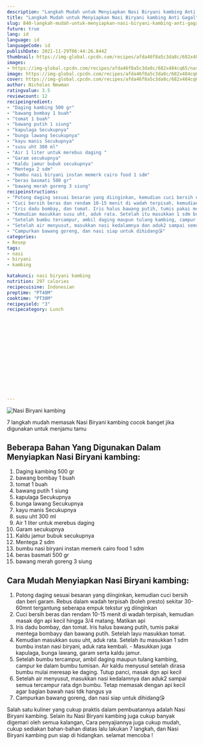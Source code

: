 ```yaml
---
description: "Langkah Mudah untuk Menyiapkan Nasi Biryani kambing Anti Gagal"
title: "Langkah Mudah untuk Menyiapkan Nasi Biryani kambing Anti Gagal"
slug: 840-langkah-mudah-untuk-menyiapkan-nasi-biryani-kambing-anti-gagal
future: true
lang: id
language: id
languageCode: id
publishDate: 2021-11-29T06:44:26.844Z 
thumbnail: https://img-global.cpcdn.com/recipes/afda46f8a5c3da8c/682x484cq65/nasi-biryani-kambing-foto-resep-utama.webp
images:
- https://img-global.cpcdn.com/recipes/afda46f8a5c3da8c/682x484cq65/nasi-biryani-kambing-foto-resep-utama.webp
image: https://img-global.cpcdn.com/recipes/afda46f8a5c3da8c/682x484cq65/nasi-biryani-kambing-foto-resep-utama.webp
cover: https://img-global.cpcdn.com/recipes/afda46f8a5c3da8c/682x484cq65/nasi-biryani-kambing-foto-resep-utama.webp
author: Nicholas Newman
ratingvalue: 3.5
reviewcount: 12
recipeingredient:
- "Daging kambing 500 gr"
- "bawang bombay 1 buah"
- "tomat 1 buah"
- "bawang putih 1 siung"
- "kapulaga Secukupnya"
- "bunga lawang Secukupnya"
- "kayu manis Secukupnya"
- "susu uht 300 ml"
- "Air 1 liter untuk merebus daging "
- "Garam secukupnya"
- "Kaldu jamur bubuk secukupnya"
- "Mentega 2 sdm"
- "bumbu nasi biryani instan memerk cairo food 1 sdm"
- "beras basmati 500 gr"
- "bawang merah goreng 3 siung"
recipeinstructions:
- "Potong daging sesuai besaran yang diinginkan, kemudian cuci bersih dan beri garam. Rebus dalam wadah terpisah (boleh presto) sekitar 30-60mnt tergantung seberapa empuk tekstur yg diinginkan"
- "Cuci bersih beras dan rendam 10-15 menit di wadah terpisah, kemudian masak dgn api kecil hingga 3/4 matang. Matikan api"
- "Iris dadu bombay, dan tomat. Iris halus bawang putih, tumis pakai mentega bombayy dan bawang putih. Setelah layu masukkan tomat."
- "Kemudian masukkan susu uht, aduk rata. Setelah itu masukkan 1 sdm bumbu instan nasi biryani, aduk rata kembali.  Masukkan juga kapulaga, bunga lawang, garam serta kaldu jamur."
- "Setelah bumbu tercampur, ambil daging maupun tulang kambing, campur ke dalam bumbu tumisan. Air kaldu menyusul setelah dirasa bumbu mulai meresap ke daging. Tutup panci, masak dgn api kecil"
- "Setelah air menyusut, masukkan nasi kedalamnya dan aduk2 sampai semua tercampur rata dgn bumbu. Tetap memasak dengan api kecil agar bagian bawah nasi tdk hangus ya"
- "Campurkan bawang goreng, dan nasi siap untuk dihidang😘"
categories:
- Resep
tags:
- nasi
- biryani
- kambing

katakunci: nasi biryani kambing 
nutrition: 297 calories
recipecuisine: Indonesian
preptime: "PT40M"
cooktime: "PT30M"
recipeyield: "3"
recipecategory: Lunch


     
    
    
    
    
    
    
    
    
    
    
      
    
---
```



![Nasi Biryani kambing](https://img-global.cpcdn.com/recipes/afda46f8a5c3da8c/682x484cq65/nasi-biryani-kambing-foto-resep-utama.webp)

7 langkah mudah memasak  Nasi Biryani kambing cocok banget jika digunakan untuk menjamu tamu

<!--inarticleads1-->

## Beberapa Bahan Yang Digunakan Dalam Menyiapkan Nasi Biryani kambing:

1. Daging kambing 500 gr
1. bawang bombay 1 buah
1. tomat 1 buah
1. bawang putih 1 siung
1. kapulaga Secukupnya
1. bunga lawang Secukupnya
1. kayu manis Secukupnya
1. susu uht 300 ml
1. Air 1 liter untuk merebus daging 
1. Garam secukupnya
1. Kaldu jamur bubuk secukupnya
1. Mentega 2 sdm
1. bumbu nasi biryani instan memerk cairo food 1 sdm
1. beras basmati 500 gr
1. bawang merah goreng 3 siung



<!--inarticleads2-->

## Cara Mudah Menyiapkan Nasi Biryani kambing:

1. Potong daging sesuai besaran yang diinginkan, kemudian cuci bersih dan beri garam. Rebus dalam wadah terpisah (boleh presto) sekitar 30-60mnt tergantung seberapa empuk tekstur yg diinginkan
1. Cuci bersih beras dan rendam 10-15 menit di wadah terpisah, kemudian masak dgn api kecil hingga 3/4 matang. Matikan api
1. Iris dadu bombay, dan tomat. Iris halus bawang putih, tumis pakai mentega bombayy dan bawang putih. Setelah layu masukkan tomat.
1. Kemudian masukkan susu uht, aduk rata. Setelah itu masukkan 1 sdm bumbu instan nasi biryani, aduk rata kembali.  - Masukkan juga kapulaga, bunga lawang, garam serta kaldu jamur.
1. Setelah bumbu tercampur, ambil daging maupun tulang kambing, campur ke dalam bumbu tumisan. Air kaldu menyusul setelah dirasa bumbu mulai meresap ke daging. Tutup panci, masak dgn api kecil
1. Setelah air menyusut, masukkan nasi kedalamnya dan aduk2 sampai semua tercampur rata dgn bumbu. Tetap memasak dengan api kecil agar bagian bawah nasi tdk hangus ya
1. Campurkan bawang goreng, dan nasi siap untuk dihidang😘




Salah satu kuliner yang cukup praktis dalam pembuatannya adalah  Nasi Biryani kambing. Selain itu  Nasi Biryani kambing  juga cukup banyak digemari oleh semua kalangan, Cara penyajiannya juga cukup mudah, cukup sediakan bahan-bahan diatas lalu lakukan 7 langkah, dan  Nasi Biryani kambing  pun siap di hidangkan. selamat mencoba !

